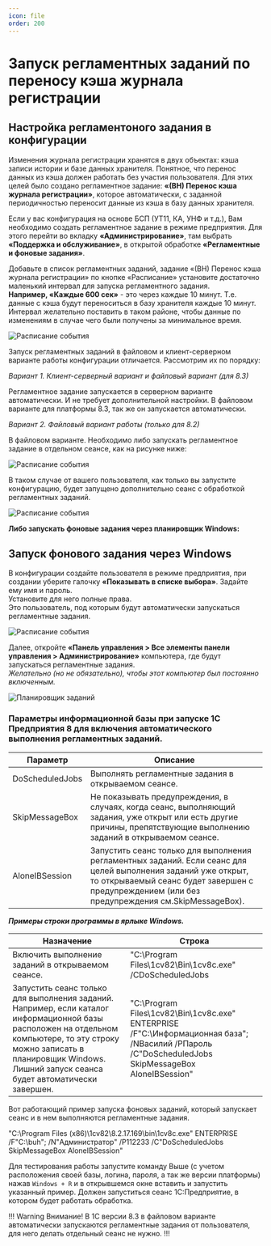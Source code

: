 ```yaml
---
icon: file
order: 200
---
```


# Запуск регламентных заданий по переносу кэша журнала регистрации

## Настройка регламентоного задания в конфигурации
Изменения журнала регистрации хранятся в двух объектах: кэша записи истории и базе данных хранителя. Понятное, что перенос данных из кэша должен работать без участия пользователя. Для этих целей было создано регламентное задание: **«(ВН) Перенос кэша журнала регистрации»**, которое автоматически, с заданной периодичностью переносит данные из кэша в базу данных хранителя.

Если у вас конфигурация на основе БСП (УТ11, КА, УНФ и т.д.), Вам необходимо создать регламентное задание в режиме предприятия. Для этого перейти во вкладку **«Администрирование»**, там выбрать **«Поддержка и обслуживание»**, в открытой обработке **«Регламентные и фоновые задания»**.

Добавьте в список регламентных заданий, задание «(ВН) Перенос кэша журнала регистрации» по кнопке «Расписание» установите достаточно маленький интервал для запуска регламентного задания.  
**Например, «Каждые 600 сек»** - это через каждые 10 минут. Т.е. данные с кэша будут переноситься в базу хранителя каждые 10 минут. Интервал желательно поставить в таком районе, чтобы данные по изменениям в случае чего были получены за минимальное время.

![Расписание события](static/01_ЗапускРегламентных.png)

Запуск регламентных заданий в файловом и клиент-серверном варианте работы конфигурации отличается. Рассмотрим их по порядку:

*Вариант 1. Клиент-серверный вариант и файловый вариант (для 8.3)*

Регламентное задание запускается в серверном варианте автоматически. И не требует дополнительной настройки. В файловом варианте для платформы 8.3, так же он запускается автоматически.

*Вариант 2. Файловый вариант работы (только для 8.2)*

В файловом варианте. Необходимо либо запускать регламентное задание в отдельном сеансе, как на рисунке ниже:

![Расписание события](static/02_ЗапускРегламентных.png)

В таком случае от вашего пользователя, как только вы запустите конфигурацию, будет запущено дополнительно сеанс с обработкой регламентных заданий.

![Расписание события](static/03_ЗапускРегламентных.png)

**Либо запускать фоновые задания через планировщик Windows:**

## Запуск фонового задания через Windows

В конфигурации создайте пользователя в режиме предприятия, при создании уберите галочку **«Показывать в списке выбора»**. Задайте ему имя и пароль.  
Установите для него полные права.  
Это пользователь, под которым будут автоматически запускаться регламентные задания.

![Расписание события](static/04_ЗапускРегламентных.png)

Далее, откройте **«Панель управления > Все элементы панели управления > Администрирование»** компьютера, где будут запускаться регламентные задания.  
*Желательно (но не обязательно), чтобы этот компьютер был постоянно включенным.*

![Планировщик заданий](static/04_ЗапускРегламентных.png)

### Параметры информационной базы при запуске 1С Предприятия 8 для включения автоматического выполнения регламентных заданий.

|Параметр          |Описание                                            |
|------------------|----------------------------------------------------|
|DoScheduledJobs   |Выполнять регламентные задания в открываемом сеансе.|
|SkipMessageBox    |Не показывать предупреждения, в случаях, когда сеанс, выполняющий задания, уже открыт или есть другие причины, препятствующие выполнению заданий в открываемом сеансе.|
|AloneIBSession    |Запустить сеанс только для выполнения регламентных заданий. Если сеанс для целей выполнения заданий уже открыт, то открываемый сеанс будет завершен с предупреждением (или без предупреждения см.SkipMessageBox).|

***Примеры строки программы в ярлыке Windows.***

|Назначение    |Строка      |
|--------------|------------|
|Включить выполнение заданий в открываемом сеансе.|"C:\Program Files\1cv82\Bin\1cv8c.exe" /CDoScheduledJobs|
Запустить сеанс только для выполнения заданий. Например, если каталог информационной базы расположен на отдельном компьютере, то эту строку можно записать в планировщик Windows. Лишний запуск сеанса будет автоматически завершен.|"C:\Program Files\1cv82\Bin\1cv8c.exe" ENTERPRISE /F"C:\Информационная база"; /NВасилий /PПароль /C"DoScheduledJobs SkipMessageBox AloneIBSession"|

Вот работающий пример запуска фоновых заданий, который запускает сеанс и в нем выполняются регламентные задания.

"C:\Program Files (x86)\1cv82\8.2.17.169\bin\1cv8c.exe" ENTERPRISE /F"C:\buh"; /N"Администратор" /P112233 /C"DoScheduledJobs SkipMessageBox AloneIBSession"

Для тестирования работы запустите команду Выше (с учетом расположения своей базы, логина, пароля, а так же версии платформы) нажав `Windows + R` и в открывшемся окне вставить и запустить указанный пример. Должен запуститься сеанс 1С:Предприятие, в котором будет работать обработка.

!!! Warning Внимание! 
В 1С версии 8.3 в файловом варианте автоматически запускаются регламентные задания от пользователя, для него делать отдельный сеанс не нужно.
!!!
